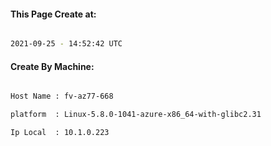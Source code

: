 
   
#### This Page Create at:

```bash

2021-09-25 - 14:52:42 UTC

```

#### Create By Machine:

```bash

Host Name : fv-az77-668

platform  : Linux-5.8.0-1041-azure-x86_64-with-glibc2.31

Ip Local  : 10.1.0.223

```

